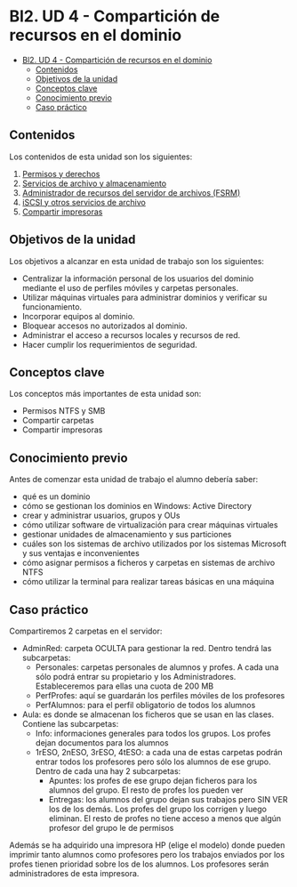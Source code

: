# Bl2. UD 4 - Compartición de recursos en el dominio
- [Bl2. UD 4 - Compartición de recursos en el dominio](#bl2-ud-4---compartición-de-recursos-en-el-dominio)
  - [Contenidos](#contenidos)
  - [Objetivos de la unidad](#objetivos-de-la-unidad)
  - [Conceptos clave](#conceptos-clave)
  - [Conocimiento previo](#conocimiento-previo)
  - [Caso práctico](#caso-práctico)

## Contenidos
Los contenidos de esta unidad son los siguientes:
1. [Permisos y derechos](permisos.md)
2. [Servicios de archivo y almacenamiento](servarch.md)
3. [Administrador de recursos del servidor de archivos (FSRM)](fsrm.md)
4. [iSCSI y otros servicios de archivo](iscsi.md)
5. [Compartir impresoras](impr.md)

## Objetivos de la unidad
Los objetivos a alcanzar en esta unidad de trabajo son los siguientes:
- Centralizar la información personal de los usuarios del dominio mediante el uso de perfiles móviles y carpetas personales.
- Utilizar máquinas virtuales para administrar dominios y verificar su funcionamiento.
- Incorporar equipos al dominio.
- Bloquear accesos no autorizados al dominio.
- Administrar el acceso a recursos locales y recursos de red.
- Hacer cumplir los requerimientos de seguridad.

## Conceptos clave
Los conceptos más importantes de esta unidad son:
- Permisos NTFS y SMB
- Compartir carpetas
- Compartir impresoras

## Conocimiento previo
Antes de comenzar esta unidad de trabajo el alumno debería saber:
- qué es un dominio
- cómo se gestionan los dominios en Windows: Active Directory
- crear y administrar usuarios, grupos y OUs
- cómo utilizar software de virtualización para crear máquinas virtuales
- gestionar unidades de almacenamiento y sus particiones
- cuáles son los sistemas de archivo utilizados por los sistemas Microsoft y sus ventajas e inconvenientes
- cómo asignar permisos a ficheros y carpetas en sistemas de archivo NTFS
- cómo utilizar la terminal para realizar tareas básicas en una máquina

## Caso práctico
Compartiremos 2 carpetas en el servidor:
- AdminRed: carpeta OCULTA para gestionar la red. Dentro tendrá las subcarpetas:
  - Personales: carpetas personales de alumnos y profes. A cada una sólo podrá entrar su propietario y los Administradores. Estableceremos para ellas una cuota de 200 MB
  - PerfProfes: aquí se guardarán los perfiles móviles de los profesores
  - PerfAlumnos: para el perfil obligatorio de todos los alumnos
- Aula: es donde se almacenan los ficheros que se usan en las clases. Contiene las subcarpetas:
  - Info: informaciones generales para todos los grupos. Los profes dejan documentos para los alumnos
  - 1rESO, 2nESO, 3rESO, 4tESO: a cada una de estas carpetas podrán entrar todos los profesores pero sólo los alumnos de ese grupo. Dentro de cada una hay 2 subcarpetas:
    - Apuntes: los profes de ese grupo dejan ficheros para los alumnos del grupo. El resto de profes los pueden ver
    - Entregas: los alumnos del grupo dejan sus trabajos pero SIN VER los de los demás. Los profes del grupo los corrigen y luego eliminan. El resto de profes no tiene acceso a menos que algún profesor del grupo le de permisos

Además se ha adquirido una impresora HP (elige el modelo) donde pueden imprimir tanto alumnos como profesores pero los trabajos enviados por los profes tienen prioridad sobre los de los alumnos. Los profesores serán administradores de esta impresora.